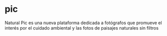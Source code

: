 # pic
Natural Pic es una nueva plataforma dedicada a fotógrafos que promueve el interés por el cuidado ambiental y las fotos de paisajes naturales sin filtros
